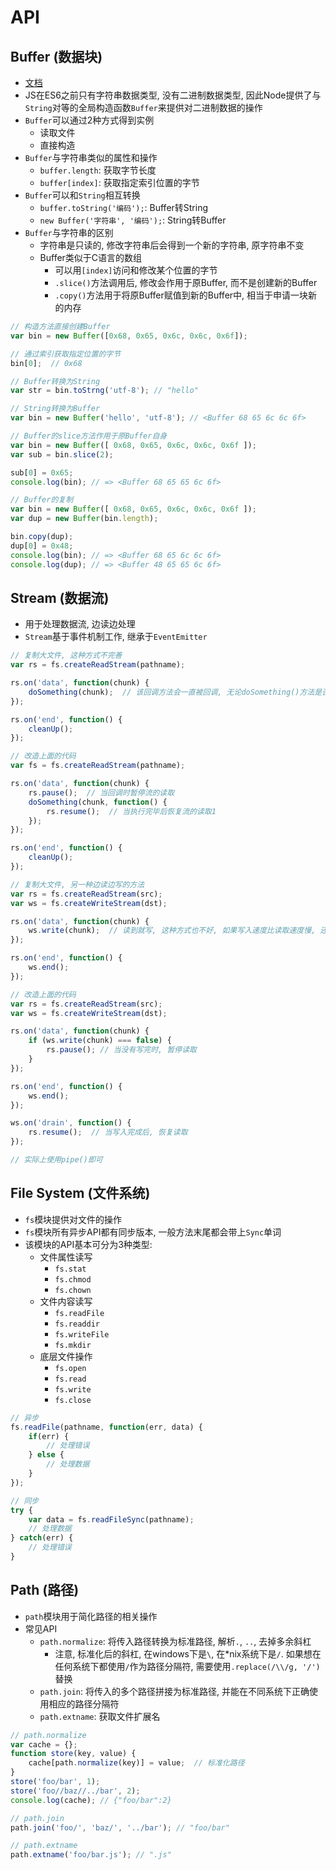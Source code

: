 # API

## Buffer (数据块)

* [文档](http://nodejs.org/api/buffer.html)
* JS在ES6之前只有字符串数据类型, 没有二进制数据类型, 因此Node提供了与`String`对等的全局构造函数`Buffer`来提供对二进制数据的操作
* `Buffer`可以通过2种方式得到实例
    - 读取文件
    - 直接构造
* `Buffer`与字符串类似的属性和操作
    - `buffer.length`: 获取字节长度
    - `buffer[index]`: 获取指定索引位置的字节
* `Buffer`可以和`String`相互转换
    - `buffer.toString('编码');`: Buffer转String
    - `new Buffer('字符串', '编码');`: String转Buffer
* `Buffer`与字符串的区别
    - 字符串是只读的, 修改字符串后会得到一个新的字符串, 原字符串不变
    - Buffer类似于C语言的数组
        - 可以用`[index]`访问和修改某个位置的字节
        - `.slice()`方法调用后, 修改会作用于原Buffer, 而不是创建新的Buffer
        - `.copy()`方法用于将原Buffer赋值到新的Buffer中, 相当于申请一块新的内存 

```javascript
// 构造方法直接创建Buffer
var bin = new Buffer([0x68, 0x65, 0x6c, 0x6c, 0x6f]);

// 通过索引获取指定位置的字节
bin[0];  // 0x68

// Buffer转换为String
var str = bin.toStrng('utf-8'); // "hello"

// String转换为Buffer
var bin = new Buffer('hello', 'utf-8'); // <Buffer 68 65 6c 6c 6f>

// Buffer的slice方法作用于原Buffer自身
var bin = new Buffer([ 0x68, 0x65, 0x6c, 0x6c, 0x6f ]);
var sub = bin.slice(2);

sub[0] = 0x65;
console.log(bin); // => <Buffer 68 65 65 6c 6f>

// Buffer的复制
var bin = new Buffer([ 0x68, 0x65, 0x6c, 0x6c, 0x6f ]);
var dup = new Buffer(bin.length);

bin.copy(dup);
dup[0] = 0x48;
console.log(bin); // => <Buffer 68 65 6c 6c 6f>
console.log(dup); // => <Buffer 48 65 65 6c 6f>
```

## Stream (数据流)

* 用于处理数据流, 边读边处理
* `Stream`基于事件机制工作, 继承于`EventEmitter`

```javascript
// 复制大文件, 这种方式不完善
var rs = fs.createReadStream(pathname);

rs.on('data', function(chunk) {
    doSomething(chunk);  // 该回调方法会一直被回调, 无论doSomething()方法是否处理的过来
});

rs.on('end', function() {
    cleanUp();
});

// 改造上面的代码
var fs = fs.createReadStream(pathname);

rs.on('data', function(chunk) {
    rs.pause();  // 当回调时暂停流的读取
    doSomething(chunk, function() {
        rs.resume();  // 当执行完毕后恢复流的读取1
    });
});

rs.on('end', function() {
    cleanUp();
});
```

```javascript
// 复制大文件, 另一种边读边写的方法
var rs = fs.createReadStream(src);
var ws = fs.createWriteStream(dst);

rs.on('data', function(chunk) {
    ws.write(chunk);  // 读到就写, 这种方式也不好, 如果写入速度比读取速度慢, 还是可能会内存溢出
});

rs.on('end', function() {
    ws.end();
});

// 改造上面的代码
var rs = fs.createReadStream(src);
var ws = fs.createWriteStream(dst);

rs.on('data', function(chunk) {
    if (ws.write(chunk) === false) {
        rs.pause(); // 当没有写完时, 暂停读取
    }
});

rs.on('end', function() {
    ws.end();
});

ws.on('drain', function() {
    rs.resume();  // 当写入完成后, 恢复读取
});

// 实际上使用pipe()即可
```

## File System (文件系统)

* `fs`模块提供对文件的操作
* `fs`模块所有异步API都有同步版本, 一般方法末尾都会带上`Sync`单词
* 该模块的API基本可分为3种类型:
    - 文件属性读写
        - `fs.stat`
        - `fs.chmod`
        - `fs.chown`
    - 文件内容读写
        - `fs.readFile`
        - `fs.readdir`
        - `fs.writeFile`
        - `fs.mkdir`
    - 底层文件操作
        - `fs.open`
        - `fs.read`
        - `fs.write`
        - `fs.close`

```javascript
// 异步
fs.readFile(pathname, function(err, data) {
    if(err) {
        // 处理错误
    } else {
        // 处理数据
    }
});

// 同步
try {
    var data = fs.readFileSync(pathname);
    // 处理数据
} catch(err) {
    // 处理错误
}
```

## Path (路径)

* `path`模块用于简化路径的相关操作
* 常见API
    - `path.normalize`: 将传入路径转换为标准路径, 解析`.`, `..`, 去掉多余斜杠
        - 注意, 标准化后的斜杠, 在windows下是`\`, 在*nix系统下是`/`. 如果想在任何系统下都使用`/`作为路径分隔符, 需要使用`.replace(/\\/g, '/')`替换
    - `path.join`: 将传入的多个路径拼接为标准路径, 并能在不同系统下正确使用相应的路径分隔符 
    - `path.extname`: 获取文件扩展名

```javascript
// path.normalize
var cache = {};
function store(key, value) {
    cache[path.normalize(key)] = value;  // 标准化路径
}
store('foo/bar', 1);
store('foo//baz//../bar', 2);
console.log(cache); // {"foo/bar":2}

// path.join
path.join('foo/', 'baz/', '../bar'); // "foo/bar"

// path.extname
path.extname('foo/bar.js'); // ".js"
```

